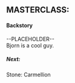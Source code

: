 <h2>MASTERCLASS:</h2>
<h4>Backstory</h4>
<p>--PLACEHOLDER--</br> Bjorn is a cool guy.</p>
<h5>Next:</h5>
Stone: Carmellion
